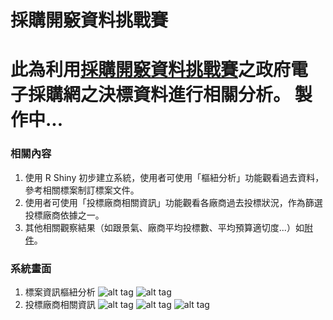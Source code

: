 # 採購開竅資料挑戰賽

此為利用[採購開竅資料挑戰賽](https://dsp.im/smart-contracting-data-challenge/)之政府電子採購網之決標資料進行相關分析。
製作中...
================
### 相關內容

1. 使用 R Shiny 初步建立系統，使用者可使用「樞紐分析」功能觀看過去資料，參考相關標案制訂標案文件。
2. 使用者可使用「投標廠商相關資訊」功能觀看各廠商過去投標狀況，作為篩選投標廠商依據之一。
3. 其他相關觀察結果（如跟景氣、廠商平均投標數、平均預算適切度...）如[附件]()。

### 系統畫面

1. 標案資訊樞紐分析
![alt tag](https://github.com/r3dmaohong/govProcurement/blob/master/img/2017-01-03_201543.png)
![alt tag](https://github.com/r3dmaohong/govProcurement/blob/master/img/2017-01-03_201608.png)
2. 投標廠商相關資訊
![alt tag](https://github.com/r3dmaohong/govProcurement/blob/master/img/2017-01-03_201627.png)
![alt tag](https://github.com/r3dmaohong/govProcurement/blob/master/img/2017-01-03_201659.png)
![alt tag](https://github.com/r3dmaohong/govProcurement/blob/master/img/2017-01-03_201710.png)